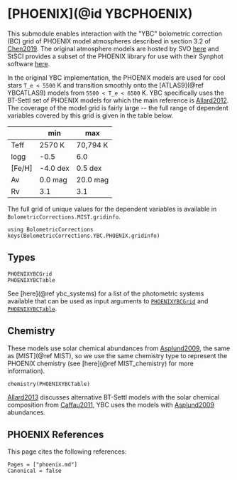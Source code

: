 # [PHOENIX](@id YBCPHOENIX)

This submodule enables interaction with the "YBC" bolometric correction (BC) grid of PHOENIX model atmospheres described in section 3.2 of [Chen2019](@citet). The original atmosphere models are hosted by SVO [here](https://svo2.cab.inta-csic.es/theory/newov2/index.php?models=bt-settl) and StSCI provides a subset of the PHOENIX library for use with their Synphot software [here](https://www.stsci.edu/hst/instrumentation/reference-data-for-calibration-and-tools/astronomical-catalogs/phoenix-models-available-in-synphot).

In the original YBC implementation, the PHOENIX models are used for cool stars ``T_e < 5500`` K and transition smoothly onto the [ATLAS9](@ref YBCATLAS9) models from ``5500 < T_e < 6500`` K. YBC specifically uses the BT-Settl set of PHOENIX models for which the main reference is [Allard2012](@citet). The coverage of the model grid is fairly large -- the full range of dependent variables covered by this grid is given in the table below.

|        | min    | max   |
|--------|--------|-------|
| Teff   | 2570 K | 70,794 K |
| logg   | -0.5   | 6.0   |
| \[Fe/H\] | -4.0 dex   | 0.5 dex  |
| Av     | 0.0 mag    | 20.0 mag   |
| Rv     | 3.1    | 3.1   | 

The full grid of unique values for the dependent variables is available in `BolometricCorrections.MIST.gridinfo`.

```@example ybcphoenix
using BolometricCorrections
keys(BolometricCorrections.YBC.PHOENIX.gridinfo)
```

## Types

```@docs
PHOENIXYBCGrid
PHOENIXYBCTable
```

See [here](@ref ybc_systems) for a list of the photometric systems available that can be used as input arguments to [`PHOENIXYBCGrid`](@ref) and [`PHOENIXYBCTable`](@ref). 

## Chemistry
These models use solar chemical abundances from [Asplund2009](@citet), the same as [MIST](@ref MIST), so we use the same chemistry type to represent the PHOENIX chemistry (see [here](@ref MIST_chemistry) for more information).

```@example ybcphoenix
chemistry(PHOENIXYBCTable)
```

[Allard2013](@citet) discusses alternative BT-Settl models with the solar chemical composition from [Caffau2011](@citet), YBC uses the models with [Asplund2009](@citet) abundances.


## PHOENIX References
This page cites the following references:

```@bibliography
Pages = ["phoenix.md"]
Canonical = false
```